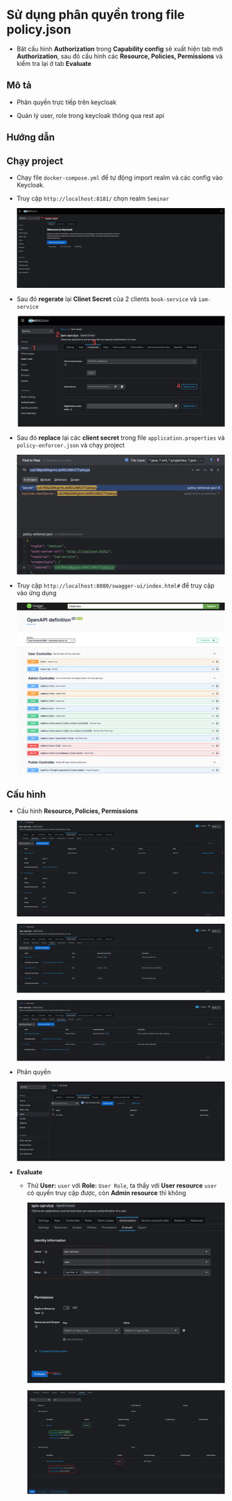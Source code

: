 # Sử dụng phân quyền trong file policy.json

- Bât cấu hình **Authorization** trong **Capability config** sẽ xuất hiện tab mới **Authorization**, sau đó cấu hình các **Resource, Policies, Permissions** và kiểm tra lại ở tab **Evaluate**

## Mô tả

- Phân quyền trực tiếp trên keycloak

- Quản lý user, role trong keycloak thông qua rest api

## Hướng dẫn

## Chạy project

- Chạy file `docker-compose.yml` để tự động import realm và các config vào Keycloak.

- Truy cập `http://localhost:8181/` chọn realm `Seminar`

    ![img](../img/image.png)

- Sau đó **regerate** lại **Clinet Secret** của 2 clients `book-service` và `iam-service`

    ![img1](../img/image1.png)

- Sau đó **replace** lại các **client secret** trong file `application.properties` và `policy-enforcer.json` và chạy project

    ![img2](../img/image2.png)

- Truy cập `http://localhost:8080/swagger-ui/index.html#` để truy cập vào ứng dụng

    ![img3](../img/image3.png)

## Cấu hình

- Cấu hình **Resource, Policies, Permissions**

    ![img4](../img/image4.png)

    ![img5](../img/image5.png)

    ![img6](../img/image6.png)

- Phân quyền

    ![img9](../img/image9.png)

- **Evaluate**

  - Thử **User:** `user` với **Role:** `User Role`, ta thấy với **User resource** `user` có quyền truy cập được, còn **Admin resource** thì không

    ![img7](../img/image7.png)

    ![img8](../img/image8.png)
